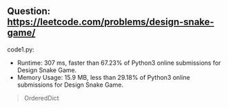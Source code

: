 ## Question: https://leetcode.com/problems/design-snake-game/

code1.py:
* Runtime: 307 ms, faster than 67.23% of Python3 online submissions for Design Snake Game.
* Memory Usage: 15.9 MB, less than 29.18% of Python3 online submissions for Design Snake Game.
> OrderedDict